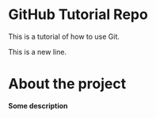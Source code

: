 # GitHub Tutorial Repo
This is a tutorial of how to use Git.

This is a new line.

# About the project
**Some description**
